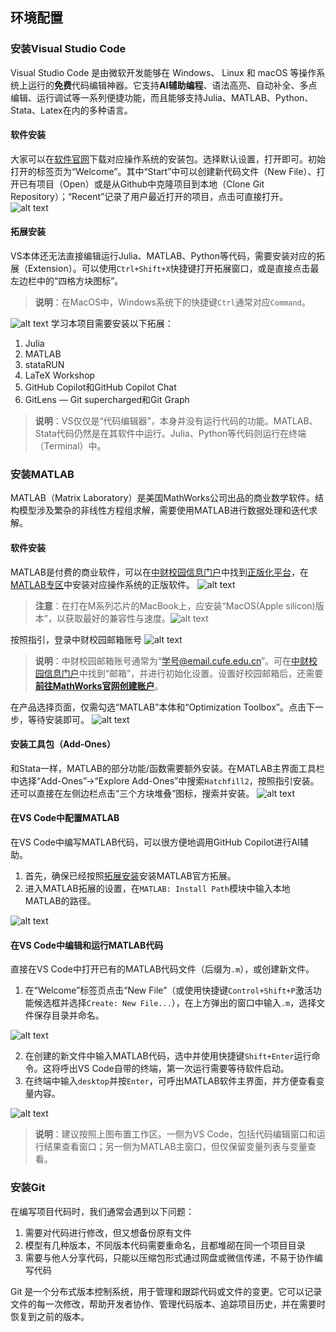 ## 环境配置
### 安装Visual Studio Code
Visual Studio Code 是由微软开发能够在 Windows、 Linux 和 macOS 等操作系统上运行的**免费**代码编辑神器。它支持**AI辅助编程**、语法高亮、自动补全、多点编辑、运行调试等一系列便捷功能，而且能够支持Julia、MATLAB、Python、Stata、Latex在内的多种语言。
#### 软件安装
大家可以在[软件官网](https://code.visualstudio.com/)下载对应操作系统的安装包。选择默认设置，打开即可。初始打开的标签页为“Welcome”。其中“Start”中可以创建新代码文件（New File）、打开已有项目（Open）或是从Github中克隆项目到本地（Clone Git Repository）；“Recent”记录了用户最近打开的项目，点击可直接打开。
![alt text](../Figures/1.环境配置/vscode_ui.png)
#### 拓展安装
VS本体还无法直接编辑运行Julia、MATLAB、Python等代码，需要安装对应的拓展（Extension）。可以使用`Ctrl+Shift+X`快捷键打开拓展窗口，或是直接点击最左边栏中的“四格方块图标”。
>**说明**：在MacOS中，Windows系统下的快捷键`Ctrl`通常对应`Command`。

![alt text](../Figures/1.环境配置/vscode_extension.png)
学习本项目需要安装以下拓展：
1. Julia
2. MATLAB
3. stataRUN
4. LaTeX Workshop
5. GitHub Copilot和GitHub Copilot Chat
6. GitLens — Git supercharged和Git Graph

> **说明**：VS仅仅是“代码编辑器”，本身并没有运行代码的功能。MATLAB、Stata代码仍然是在其软件中运行。Julia、Python等代码则运行在终端（Terminal）中。

### 安装MATLAB
MATLAB（Matrix Laboratory）是美国MathWorks公司出品的商业数学软件。结构模型涉及繁杂的非线性方程组求解，需要使用MATLAB进行数据处理和迭代求解。
#### 软件安装
MATLAB是付费的商业软件，可以在[中财校园信息门户](https://i.cufe.edu.cn/ywtb-portal/standardcufe/index.html#/cufehome)中找到[正版化平台](https://msca.webvpn.cufe.edu.cn/)，在[MATLAB专区](https://msca.webvpn.cufe.edu.cn/index/matlab)中安装对应操作系统的正版软件。
![alt text](../Figures/1.环境配置/matlab_install.png)

> **注意**：在打在M系列芯片的MacBook上，应安装“MacOS(Apple silicon)版本”，以获取最好的兼容性与速度。![alt text](../Figures/1.环境配置/matlab_install_mac.png)

按照指引，登录中财校园邮箱账号
![alt text](../Figures/1.环境配置/matlab_login.png)

> **说明**：中财校园邮箱账号通常为“学号@email.cufe.edu.cn”。可在[中财校园信息门户](https://i.cufe.edu.cn/ywtb-portal/standardcufe/index.html#/cufehome)中找到“邮箱”，并进行初始化设置。设置好校园邮箱后，还需要[**前往MathWorks官网创建账户**](https://ww2.mathworks.cn/?s_tid=user_nav_logo)。

在产品选择页面，仅需勾选“MATLAB”本体和“Optimization Toolbox”。点击下一步，等待安装即可。
![alt text](../Figures/1.环境配置/matlab_install_product.png)

#### 安装工具包（Add-Ones）
和Stata一样，MATLAB的部分功能/函数需要额外安装。在MATLAB主界面工具栏中选择“Add-Ones”→“Explore Add-Ones”中搜索`Hatchfill2`，按照指引安装。还可以直接在左侧边栏点击“三个方块堆叠”图标，搜索并安装。
![alt text](../Figures/1.环境配置/matlab_install_addones.png)

#### 在VS Code中配置MATLAB
在VS Code中编写MATLAB代码，可以很方便地调用GitHub Copilot进行AI辅助。
1. 首先，确保已经按照[拓展安装](#拓展安装)安装MATLAB官方拓展。
2. 进入MATLAB拓展的设置，在`MATLAB: Install Path`模块中输入本地MATLAB的路径。
   
![alt text](../Figures/1.环境配置/matlab_vs_setting.png)

#### 在VS Code中编辑和运行MATLAB代码
直接在VS Code中打开已有的MATLAB代码文件（后缀为`.m`），或创建新文件。
1. 在“Welcome”标签页点击“New File”（或使用快捷键`Control+Shift+P`激活功能候选框并选择`Create: New File...`），在上方弹出的窗口中输入`.m`，选择文件保存目录并命名。

![alt text](../Figures/1.环境配置/matlab_create.png)

2. 在创建的新文件中输入MATLAB代码，选中并使用快捷键`Shift+Enter`运行命令。这将呼出VS Code自带的终端，第一次运行需要等待软件启动。
3. 在终端中输入`desktop`并按`Enter`，可呼出MATLAB软件主界面，并方便查看变量内容。

![alt text](../Figures/1.环境配置/matlab_runcode.png)

> **说明**：建议按照上图布置工作区。一侧为VS Code，包括代码编辑窗口和运行结果查看窗口；另一侧为MATLAB主窗口，但仅保留变量列表与变量查看。


### 安装Git
在编写项目代码时，我们通常会遇到以下问题：
1. 需要对代码进行修改，但又想备份原有文件
2. 模型有几种版本，不同版本代码需要重命名，且都堆砌在同一个项目目录
3. 需要与他人分享代码，只能以压缩包形式通过网盘或微信传递，不易于协作编写代码

Git 是一个分布式版本控制系统，用于管理和跟踪代码或文件的变更。它可以记录文件的每一次修改，帮助开发者协作、管理代码版本、追踪项目历史，并在需要时恢复到之前的版本。
